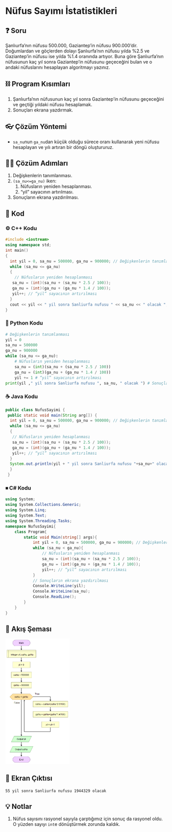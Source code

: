 # Nüfus Sayımı İstatistikleri

<!-- ----------------------------- Sorular  ----------------------------------- -->

## ❓ Soru
Şanlıurfa’nın nüfusu 500.000, Gaziantep’in nüfusu 900.000’dir. Doğumlardan ve göçlerden dolayı Şanlıurfa’nın nüfusu yılda %2.5 ve Gaziantep’in nüfusu ise yılda %1.4 oranında artıyor. Buna göre Şanlıurfa’nın nüfusunun kaç yıl sonra Gaziantep’in nüfusunu geçeceğini
bulan ve o andaki nüfuslarını hesaplayan algoritmayı yazınız.

<!-- ----------------------------- Program Kısımları  ----------------------------------- -->

## ⛓ Program Kısımları
1. Şanlıurfa’nın nüfusunun kaç yıl sonra Gaziantep’in nüfusunu geçeceğini ve geçtiği yıldaki nüfusu hesaplamak.
2. Sonuçları ekrana yazdırmak.

<!-- ----------------------------- Çözüm Yöntemi  ----------------------------------- -->
   
## 👓 Çözüm Yöntemi 
- `sa_nu`nun `ga_nu`dan küçük olduğu sürece oranı kullanarak yeni nüfusu hesaplayan ve yılı artıran bir döngü oluştururuz.

<!-- ----------------------------- Çözüm Adımları  ----------------------------------- -->

## 👩‍🔧 Çözüm Adımları
1. Değişkenlerin tanımlanması.
2. `(sa_nu<=ga_nu)` iken:
   1. Nüfusların yeniden hesaplanması.
   2. “yil” sayacının artırılması.
3. Sonuçların ekrana yazdırılması.

<!-- ----------------------------- Kodlar  ----------------------------------- -->

## 🤖 Kod


[//]: ------------------------------------------------------------------------------
<!-- ----------------------------- C++ Kodu ----------------------------------- -->
[//]: ------------------------------------------------------------------------------

### ⚙ C++ Kodu

```cpp
#include <iostream>
using namespace std;
int main()
{
  int yil = 0, sa_nu = 500000, ga_nu = 900000; // Değişkenlerin tanımlanması
  while (sa_nu <= ga_nu) 
  {
    // Nüfusların yeniden hesaplanması
   sa_nu = (int)(sa_nu + (sa_nu * 2.5 / 100));
   ga_nu = (int)(ga_nu + (ga_nu * 1.4 / 100));
   yil++; // “yil” sayacının artırılması
  }
  cout << yil << " yil sonra Sanliurfa nufusu " << sa_nu << " olacak "; // Sonuçların ekrana yazdırılması
}
```

[//]: ------------------------------------------------------------------------------
<!-- ----------------------------- Python Kodu ----------------------------------- -->
[//]: ------------------------------------------------------------------------------

### 🐍 Python Kodu

```py
# Değişkenlerin tanımlanması
yil = 0
sa_nu = 500000
ga_nu = 900000
while (sa_nu <= ga_nu):
    # Nüfusların yeniden hesaplanması
    sa_nu = (int)(sa_nu + (sa_nu * 2.5 / 100))
    ga_nu = (int)(ga_nu + (ga_nu * 1.4 / 100))
    yil += 1 # “yil” sayacının artırılması
print(yil ," yil sonra Sanliurfa nufusu ", sa_nu, " olacak ") # Sonuçların ekrana yazdırılması
```

[//]: ------------------------------------------------------------------------------
<!-- ----------------------------- Java Kodu ----------------------------------- -->
[//]: ------------------------------------------------------------------------------

### ☕ Java Kodu

```java
public class NufusSayimi {
 public static void main(String arg[]) {
  int yil = 0, sa_nu = 500000, ga_nu = 900000; // Değişkenlerin tanımlanması
  while (sa_nu <= ga_nu) 
  {
   // Nüfusların yeniden hesaplanması
   sa_nu = (int)(sa_nu + (sa_nu * 2.5 / 100)); 
   ga_nu = (int)(ga_nu + (ga_nu * 1.4 / 100));
   yil++; // “yil” sayacının artırılması
  }
  System.out.println(yil + " yil sonra Sanliurfa nufusu "+sa_nu+" olacak "); // Sonuçların ekrana yazdırılması
  }
 }
```

[//]: ------------------------------------------------------------------------------
<!-- ----------------------------- C# Kodu ----------------------------------- -->
[//]: ------------------------------------------------------------------------------

### ⏹ C# Kodu

```cs
using System;
using System.Collections.Generic;
using System.Linq;
using System.Text;
using System.Threading.Tasks;
namespace NufusSayimi{
    class Program{
        static void Main(string[] args){
            int yil = 0, sa_nu = 500000, ga_nu = 900000; // Değişkenlerin tanımlanması
            while (sa_nu < ga_nu){
                // Nüfusların yeniden hesaplanması
                sa_nu = (int)(sa_nu + (sa_nu * 2.5 / 100));
                ga_nu = (int)(ga_nu + (ga_nu * 1.4 / 100));
                yil++; // “yil” sayacının artırılması
            }
            // Sonuçların ekrana yazdırılması
            Console.WriteLine(yil);
            Console.WriteLine(sa_nu);
            Console.ReadLine();
        }
    }
}

```

<!-- ----------------------------- Akış Şeması ----------------------------------- -->

## 🧩 Akış Şeması

<img src="./NufusSayimiSema.png" width="200"  />

<!-- ----------------------------- Ekran Çıktısı ----------------------------------- -->

## 🎉 Ekran Çıktısı

```
55 yil sonra Sanliurfa nufusu 1944329 olacak
```

<!-- ----------------------------- Notlar ----------------------------------- -->

## 💡 Notlar 
1. Nüfus sayısını rasyonel sayıyla çarptığımız için sonuç da rasyonel oldu. O yüzden sayıyı `int`e dönüştürmek zorunda kaldık.